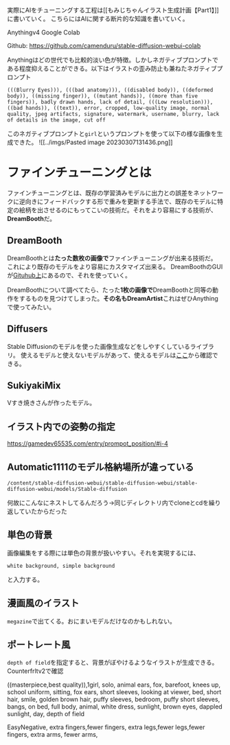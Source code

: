 実際にAIをチューニングする工程は[[もみじちゃんイラスト生成計画【Part1】]]に書いていく。
こちらにはAIに関する断片的な知識を書いていく。

Anythingv4 Google Colab

Github:
https://github.com/camenduru/stable-diffusion-webui-colab

Anythingはどの世代でも比較的淡い色が特徴。しかしネガティブプロンプトである程度抑えることができる。以下はイラストの歪み防止も兼ねたネガティブプロンプト
```
(((Blurry Eyes))), (((bad anatomy))), ((disabled body)), ((deformed body)), ((missing finger)), ((mutant hands)), ((more than five fingers)), badly drawn hands, lack of detail, (((Low resolution))), ((bad hands)), ((text)), error, cropped, low-quality image, normal quality, jpeg artifacts, signature, watermark, username, blurry, lack of details in the image, cut off
```

このネガティブプロンプトと`girl`というプロンプトを使って以下の様な画像を生成できた。
![[../imgs/Pasted image 20230307131436.png]]

# ファインチューニングとは

ファインチューニングとは、既存の学習済みモデルに出力との誤差をネットワークに逆向きにフィードバックする形で重みを更新する手法で、既存のモデルに特定の絵柄を出させるのにもってこいの技術だ。それをより容易にする技術が、**DreamBooth**だ。

## DreamBooth

DreamBoothとは**たった数枚の画像で**ファインチューニングが出来る技術だ。
これにより既存のモデルをより容易にカスタマイズ出来る。
DreamBoothのGUIが[Gituhub上](https://github.com/smy20011/dreambooth-gui)にあるので、それを使っていく。

DreamBoothについて調べてたら、たった**1枚の画像で**DreamBoothと同等の動作をするものを見つけてしまった。**その名もDreamArtist**これはぜひAnythingで使ってみたい。

## Diffusers
Stable Diffusionのモデルを使った画像生成などをしやすくしているライブラリ。
使えるモデルと使えないモデルがあって、使えるモデルは[ここ](https://huggingface.co/models?other=stable-diffusion)から確認できる。

## SukiyakiMix
Vすき焼きさんが作ったモデル。

## イラスト内での姿勢の指定
https://gamedev65535.com/entry/prompot_position/#i-4

## Automatic1111のモデル格納場所が違っている
`/content/stable-diffusion-webui/stable-diffusion-webui/stable-diffusion-webui/models/Stable-diffusion`

何故にこんなにネストしてるんだろう→同じディレクトリ内でcloneとcdを繰り返していたからだった

## 単色の背景
画像編集をする際には単色の背景が扱いやすい。それを実現するには、
```Prompt
white background, simple background
```
と入力する。

## 漫画風のイラスト
`megazine`で出てくる。おにまいモデルだけなのかもしれない。

## ポートレート風
`depth of field`を指定すると、背景がぼやけるようなイラストが生成できる。Counterfrltv2で確認

((masterpiece,best quality)),1girl, solo, animal ears, fox, barefoot, knees up, school uniform, sitting, fox ears, short sleeves, looking at viewer, bed, short hair, smile, golden brown hair, puffy sleeves, bedroom, puffy short sleeves, bangs, on bed, full body, animal, white dress, sunlight, brown eyes, dappled sunlight, day, depth of field

EasyNegative, extra fingers,fewer fingers,  extra legs,fewer legs,fewer fingers,  extra arms, fewer arms,